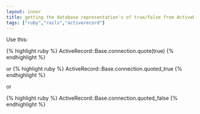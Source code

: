 ```yaml
---
layout: inner
title: getting the database representation's of true/false from ActiveRecord
tags: ["ruby","rails","activerecord"]
---
```

Use this:

{% highlight ruby %}
ActiveRecord::Base.connection.quote(true)
{% endhighlight %}

or 
{% highlight ruby %}
ActiveRecord::Base.connection.quoted_true
{% endhighlight %}

or 

{% highlight ruby %}
ActiveRecord::Base.connection.quoted_false
{% endhighlight %}
